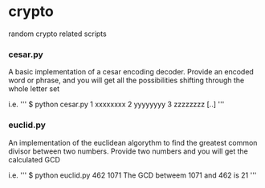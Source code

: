# crypto
random crypto related scripts


### cesar.py
A basic implementation of a cesar encoding decoder. Provide an encoded word or phrase, and you will get all the possibilities shifting through the whole letter set

i.e.
'''
$ python cesar.py <encoded phrase>
1 xxxxxxxx
2 yyyyyyyy
3 zzzzzzzz
[..]
'''

### euclid.py
An implementation of the euclidean algorythm to find the greatest common divisor between two numbers. Provide two numbers and you will get the calculated GCD

i.e.
'''
$ python euclid.py 462 1071
The GCD betweem 1071 and 462 is 21
'''

